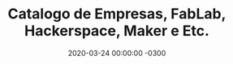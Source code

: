 ---
redirect_from: /Empresas_Corte_A_Laser/
layout: catalog
title: 'Catalogo de Empresas, FabLab, Hackerspace, Maker e Etc.'
date: 2020-03-24 00:00:00 -0300
categories: Empresas
by: 'Carlos Delfino'
icon: 'credit-card'
catalog:
  - name: 'Coletivo AR BRASIL'
    desc: 'Tem como objetivo conectar pessoas, instituições, projetos e empresas através das  chamadas: Voluntariado, Produtores e fabricantes de equipamentos, Demandas de doações, Suprimentos para doações, Projetos tecnológicos, Iniciativas já existentes, Núcleos regionais, Núcleo nacional, Comunidade no Slack. Contamos com a ajuda de todos no combate desta pandemia 🦠 Vamos evitar a perda de ainda mais vidas pela COVID-19 e combater a disseminação deste novo coronavírus!'
    url: 'https://linktr.ee/Coletivoarbrasil'
    whatsapp: '5511934211800'
    whatsapp_name: 'Jean'
    img: 'coletivo-ar-brasil.png'
  - name: 'Como Cadastrar sua Empresa'
    desc: 'Entre em contato pelo [Whastapp](http://wa.me/5585991257722) e passe os dados de sua empresa e como pode ajudar, mande Seu nome, nome da empresa, Whatsapp, e-mail, endereço e como pode ajudar, mande também uma imagem de no máximo 600x600px para representar seu anuncio.'
    whatsapp: '5585991257722'
    whatsapp_name: 'Carlos Delfino'
    whatsapp_msg: 'Quero ajudar no Makers vs CoViD-19 divulgando no site'
  - name: 'A Loja 3D e GTMax 3D'
    desc: '⚠ A Loja 3D em parceria com a GTMax 3D vai vender a preço de custo os filamentos PLA, PETG, ABS e Flex usados para Impressões 3D que visem ajudar na 🛡⛑ proteção aos profissionais da 👩🏽‍⚕👨🏽‍⚕Saúde, respiradores e utilitários para pacientes ! 🚑🏥 As solicitações podem ser feitas pelo📱WhatsApp'
    email: 'contato@loja3d.com.br'
    whatsapp: '5561982204333'
  - name: 'ForHacker - Fortaleza, CE'
    desc: 'ForHacker - Fortaleza, CE'
    image: 'forhacker.jpg'
    whatsapp_name: (+55 85 99139-0220) - Daniel Almeida Chagas
    whatsapp: '5585991390220' 
  - name: 'Makers Vitória da Conquista - BA'
    desc: 'Makers Vitória da Conquista - BA'
    image: '3d_makers_vitoria_da_conquista_bahia.jpg'
    whatsapp: '557799889270'
  - name: 'Alex - Savassi Placas - BH, MG'
    desc: 'Placas Personalizadas, Camisas entre outros'
    whatsapp: '553188025640'
  - name: 'Daniel - Poços de Caldas, MG'
    desc: 'Micro empreendedor individual, localizado na cidade de Bandeira do Sul-MG, a 15km de Poços de Caldas-MG, divisa com São Paulo, Tem uma máquina laser 1490 com 130w e uma router cnc com área de corte de 2,75x3,00m. Corta materiais que poderão ser usados nas EPI na laser desde que não seja tóxico como por exemplo PVC. Router para corte de madeira até plástico.'
    whatsapp: '553599425596'
  - name: 'B 3D Bureau de Criações'
    desc: 'Empresa que trabalha com corte laser e impressão 3D em Manaus. Caso alguém necessite fabricar algum protótipo e não tenha o equipamento necessário podem dispor de algumas horas para ajudar se o intuito for ajudar no próximo!!!'
    email: 'famfngg2020@gmail.com'
    whatsapp: '5592984587797'
  - name: 'Antônio Alberto Cutri'
    desc: 'Limeira - SP, tem como Projeto fabricar o balão AMBU'
    whatsapp: '5519995567274'
---
